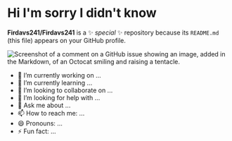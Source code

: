 # Hi I'm sorry I didn't know 

**Firdavs241/Firdavs241** is a ✨ _special_ ✨ repository because its `README.md` (this file) appears on your GitHub profile.

![Screenshot of a comment on a GitHub issue showing an image, added in the Markdown, of an Octocat smiling and raising a tentacle.](https://leetcode.com/static/images/LeetCode_Sharing.png)


- 🔭 I’m currently working on ...
- 🌱 I’m currently learning ...
- 👯 I’m looking to collaborate on ...
- 🤔 I’m looking for help with ...
- 💬 Ask me about ...
- 📫 How to reach me: ...
- 😄 Pronouns: ...
- ⚡ Fun fact: ...
  
